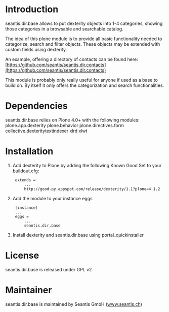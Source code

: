 # Introduction

seantis.dir.base allows to put dexterity objects into 1-4 categories, showing those categories in a browsable and searchable catalog.

The idea of this plone module is to provide all basic functionality needed to categorize, search and filter objects. These objects may be extended with custom fields using dexterity.

An example, offering a directory of contacts can be found here:
[https://github.com/seantis/seantis.dir.contacts](https://github.com/seantis/seantis.dir.contacts)

This module is probably only really useful for anyone if used as a base to build on. By itself it only offers the categorization and search functionalities.

# Dependencies

seantis.dir.base relies on Plone 4.0+ with the following modules:
    plone.app.dexterity
    plone.behavior
    plone.directives.form
    collective.dexteritytextindexer
    xlrd
    xlwt

# Installation

1. Add dexterity to Plone by adding the following Known Good Set to your buildout.cfg:

        extends =
            ...
            http://good-py.appspot.com/release/dexterity/1.1?plone=4.1.2

2. Add the module to your instance eggs

        [instance]
        ...
        eggs =
            ...
            seantis.dir.base

3. Install dexterity and seantis.dir.base using portal_quickinstaller

# License

seantis.dir.base is released under GPL v2

# Maintainer

seantis.dir.base is maintained by Seantis GmbH (www.seantis.ch)